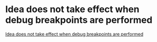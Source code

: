 # Idea does not take effect when debug breakpoints are performed
[Idea does not take effect when debug breakpoints are performed](https://aiwithcloud.com/2022/09/19/idea_does_not_take_effect_when_debug_breakpoints_are_performed/)